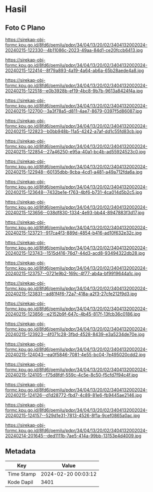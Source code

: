 # Hasil

## Foto C Plano

https://sirekap-obj-formc.kpu.go.id/8fd6/pemilu/pdpr/34/04/13/20/02/3404132002024-20240215-122330--4b11086c-2023-49aa-84d1-ce20fccb6413.jpg

https://sirekap-obj-formc.kpu.go.id/8fd6/pemilu/pdpr/34/04/13/20/02/3404132002024-20240215-122414--8f79a893-4a19-4a64-ab6a-65b28aede4a8.jpg

https://sirekap-obj-formc.kpu.go.id/8fd6/pemilu/pdpr/34/04/13/20/02/3404132002024-20240215-122518--e0b3928b-ef19-4bc8-9b7b-9613a8424f4a.jpg

https://sirekap-obj-formc.kpu.go.id/8fd6/pemilu/pdpr/34/04/13/20/02/3404132002024-20240215-122700--3a3f78a5-d811-4ae7-8679-0397f5d86087.jpg

https://sirekap-obj-formc.kpu.go.id/8fd6/pemilu/pdpr/34/04/13/20/02/3404132002024-20240215-122823--b0bb948b-11a5-4242-a7af-dd1c55fd83cb.jpg

https://sirekap-obj-formc.kpu.go.id/8fd6/pemilu/pdpr/34/04/13/20/02/3404132002024-20240215-122854--27a46250-e95a-40a1-bc4b-ad55924523c0.jpg

https://sirekap-obj-formc.kpu.go.id/8fd6/pemilu/pdpr/34/04/13/20/02/3404132002024-20240215-122948--60135dbb-9cba-4cd1-a481-a49a712fda6a.jpg

https://sirekap-obj-formc.kpu.go.id/8fd6/pemilu/pdpr/34/04/13/20/02/3404132002024-20240215-123648--7432be1e-f763-4bf6-b731-4ca014d5b2c5.jpg

https://sirekap-obj-formc.kpu.go.id/8fd6/pemilu/pdpr/34/04/13/20/02/3404132002024-20240215-123656--038df830-1334-4e93-bb44-8947883f3d17.jpg

https://sirekap-obj-formc.kpu.go.id/8fd6/pemilu/pdpr/34/04/13/20/02/3404132002024-20240215-123721--917ca4f3-889d-4854-b416-ad10f632e32c.jpg

https://sirekap-obj-formc.kpu.go.id/8fd6/pemilu/pdpr/34/04/13/20/02/3404132002024-20240215-123743--1515d416-76d7-44d3-acd8-93494322db28.jpg

https://sirekap-obj-formc.kpu.go.id/8fd6/pemilu/pdpr/34/04/13/20/02/3404132002024-20240215-123757--0721e9b2-169c-4f77-ab4a-bf9919644a1c.jpg

https://sirekap-obj-formc.kpu.go.id/8fd6/pemilu/pdpr/34/04/13/20/02/3404132002024-20240215-123831--ad81f4f6-72a7-418a-a2f3-27cfe212f9d3.jpg

https://sirekap-obj-formc.kpu.go.id/8fd6/pemilu/pdpr/34/04/13/20/02/3404132002024-20240215-123856--e2152b9f-647c-4b45-817f-13fcb36c0186.jpg

https://sirekap-obj-formc.kpu.go.id/8fd6/pemilu/pdpr/34/04/13/20/02/3404132002024-20240215-123923--4f071c28-3fbd-4528-8439-e3a5234de70e.jpg

https://sirekap-obj-formc.kpu.go.id/8fd6/pemilu/pdpr/34/04/13/20/02/3404132002024-20240215-124043--ea0f5846-7081-4e55-bc04-7e495020cdd2.jpg

https://sirekap-obj-formc.kpu.go.id/8fd6/pemilu/pdpr/34/04/13/20/02/3404132002024-20240215-124105--f75d8fdf-559c-4c5e-8c50-f5cfd7f94c4f.jpg

https://sirekap-obj-formc.kpu.go.id/8fd6/pemilu/pdpr/34/04/13/20/02/3404132002024-20240215-124126--d1d28772-fbd7-4c89-81e6-fb9445ae2146.jpg

https://sirekap-obj-formc.kpu.go.id/8fd6/pemilu/pdpr/34/04/13/20/02/3404132002024-20240215-124157--529d1e31-7813-4526-8f1a-9cef0865a0ac.jpg

https://sirekap-obj-formc.kpu.go.id/8fd6/pemilu/pdpr/34/04/13/20/02/3404132002024-20240214-201645--ded1111b-7ae5-414a-99bb-13153e4d4009.jpg


## Metadata

| Key        | Value               |
| ---------- | ------------------- |
| Time Stamp | 2024-02-20 00:03:12 |
| Kode Dapil | 3401                |



